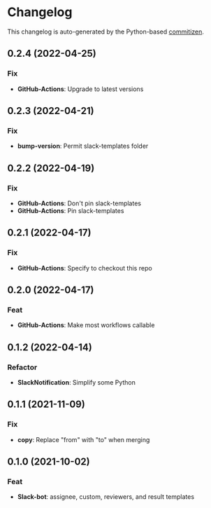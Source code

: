 # Changelog

This changelog is auto-generated by the Python-based
[commitizen](https://commitizen-tools.github.io/commitizen).

## 0.2.4 (2022-04-25)

### Fix

- **GitHub-Actions**: Upgrade to latest versions

## 0.2.3 (2022-04-21)

### Fix

- **bump-version**: Permit slack-templates folder

## 0.2.2 (2022-04-19)

### Fix

- **GitHub-Actions**: Don't pin slack-templates
- **GitHub-Actions**: Pin slack-templates

## 0.2.1 (2022-04-17)

### Fix

- **GitHub-Actions**: Specify to checkout this repo

## 0.2.0 (2022-04-17)

### Feat

- **GitHub-Actions**: Make most workflows callable

## 0.1.2 (2022-04-14)

### Refactor

- **SlackNotification**: Simplify some Python

## 0.1.1 (2021-11-09)

### Fix

- **copy**: Replace "from" with "to" when merging

## 0.1.0 (2021-10-02)

### Feat

- **Slack-bot**: assignee, custom, reviewers, and result templates
